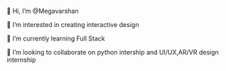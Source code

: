 👋 Hi, I’m @Megavarshan

👀 I’m interested in creating interactive design

🌱 I’m currently learning Full Stack

💞️ I’m looking to collaborate on python intership and UI/UX,AR/VR design internship
